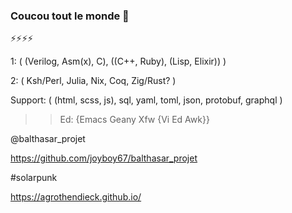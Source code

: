 ### Coucou tout le monde 👋

⚡⚡⚡⚡

1: ( (Verilog, Asm(x), C), ((C++, Ruby), (Lisp, Elixir)) )

2: ( Ksh/Perl, Julia, Nix, Coq, Zig/Rust? )

Support: ( (html, scss, js), sql, yaml, toml, json, protobuf, graphql )

>> Ed: {Emacs Geany Xfw {Vi Ed Awk}}

@balthasar_projet

https://github.com/joyboy67/balthasar_projet

#solarpunk

https://agrothendieck.github.io/

<!--
**joyboy67/joyboy67** is a ✨ _special_ ✨ repository because its `README.md` (this file) appears on your GitHub profile.

Here are some ideas to get you started:

- 🔭 I’m currently working on ...
- 🌱 I’m currently learning ...
- 👯 I’m looking to collaborate on ...
- 🤔 I’m looking for help with ...
- 💬 Ask me about ...
- 📫 How to reach me: ...
- 😄 Pronouns: ...
-  Fun fact: ...
-->
